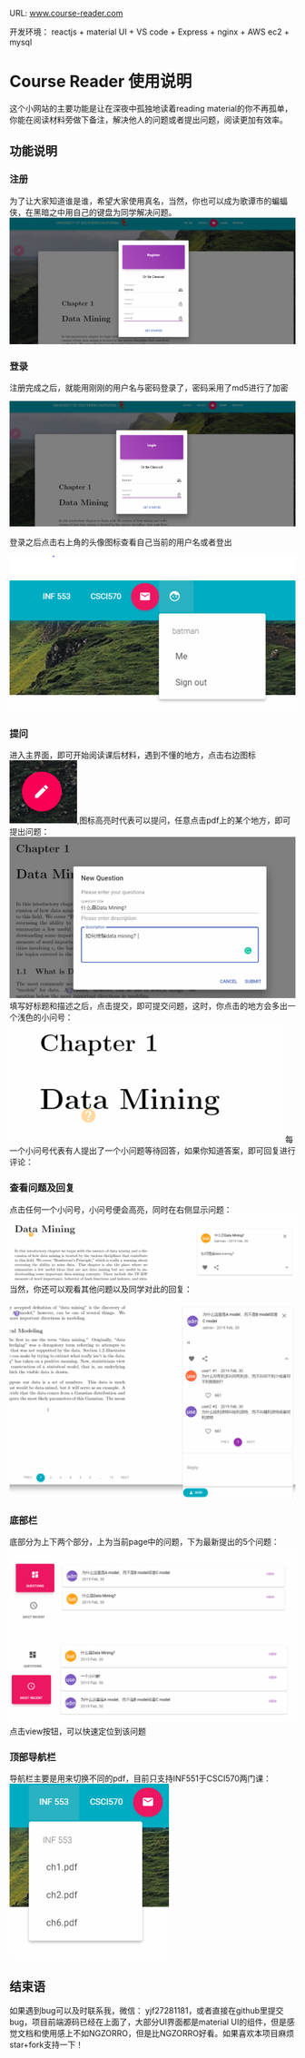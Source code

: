 URL: www.course-reader.com

开发环境： reactjs + material UI + VS code + Express + nginx + AWS ec2 + mysql

# Course Reader 使用说明

这个小网站的主要功能是让在深夜中孤独地读着reading material的你不再孤单，你能在阅读材料旁做下备注，解决他人的问题或者提出问题，阅读更加有效率。

## 功能说明

### 注册

为了让大家知道谁是谁，希望大家使用真名，当然，你也可以成为歌谭市的蝙蝠侠，在黑暗之中用自己的键盘为同学解决问题。
![register](img/register.PNG)

### 登录

注册完成之后，就能用刚刚的用户名与密码登录了，密码采用了md5进行了加密

![login](img/login.PNG)

登录之后点击右上角的头像图标查看自己当前的用户名或者登出

![username](img/username.PNG)

### 提问

进入主界面，即可开始阅读课后材料，遇到不懂的地方，点击右边图标![write](img/write.PNG),图标高亮时代表可以提问，任意点击pdf上的某个地方，即可提出问题：
![question](img/question.PNG)
填写好标题和描述之后，点击提交，即可提交问题，这时，你点击的地方会多出一个浅色的小问号：
![questionmark](img/questionmark.PNG)
每一个小问号代表有人提出了一个小问题等待回答，如果你知道答案，即可回复进行评论：

### 查看问题及回复

点击任何一个小问号，小问号便会高亮，同时在右侧显示问题：
![clickqmark](img/clickqmark.PNG)
当然，你还可以观看其他问题以及同学对此的回复：

![reply](img/reply.PNG)

### 底部栏

底部分为上下两个部分，上为当前page中的问题，下为最新提出的5个问题：
![up](img/up.PNG)
![down](img/down.PNG)
点击view按钮，可以快速定位到该问题

### 顶部导航栏

导航栏主要是用来切换不同的pdf，目前只支持INF551于CSCI570两门课：
![guide](img/guide.PNG)

## 结束语
如果遇到bug可以及时联系我，微信： yjf27281181，或者直接在github里提交bug，项目前端源码已经在上面了，大部分UI界面都是material UI的组件，但是感觉文档和使用感上不如NGZORRO，但是比NGZORRO好看。如果喜欢本项目麻烦star+fork支持一下！


